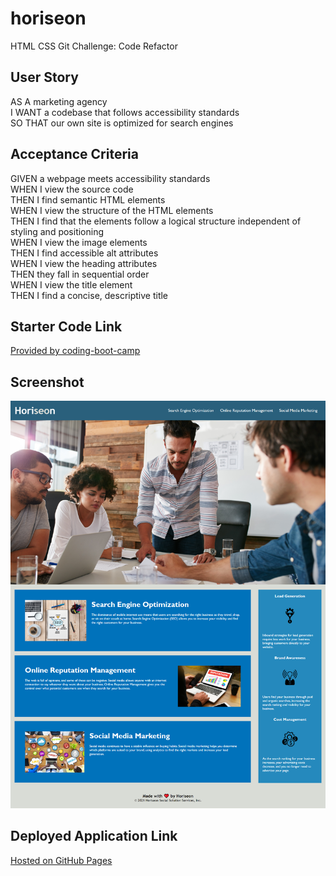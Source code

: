 # horiseon

HTML CSS Git Challenge: Code Refactor

## User Story

AS A marketing agency  
I WANT a codebase that follows accessibility standards  
SO THAT our own site is optimized for search engines

## Acceptance Criteria

GIVEN a webpage meets accessibility standards  
WHEN I view the source code  
THEN I find semantic HTML elements  
WHEN I view the structure of the HTML elements  
THEN I find that the elements follow a logical structure independent of styling and positioning  
WHEN I view the image elements  
THEN I find accessible alt attributes  
WHEN I view the heading attributes  
THEN they fall in sequential order  
WHEN I view the title element  
THEN I find a concise, descriptive title

## Starter Code Link
[Provided by coding-boot-camp](https://github.com/coding-boot-camp/urban-octo-telegram)

## Screenshot
![Before and After](screenshot.png)

## Deployed Application Link
[Hosted on GitHub Pages](https://jpdbrodeur.github.io/horiseon/)